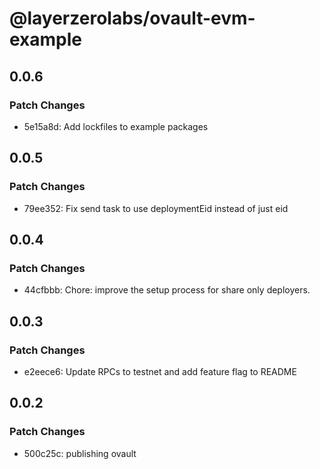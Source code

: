 # @layerzerolabs/ovault-evm-example

## 0.0.6

### Patch Changes

- 5e15a8d: Add lockfiles to example packages

## 0.0.5

### Patch Changes

- 79ee352: Fix send task to use deploymentEid instead of just eid

## 0.0.4

### Patch Changes

- 44cfbbb: Chore: improve the setup process for share only deployers.

## 0.0.3

### Patch Changes

- e2eece6: Update RPCs to testnet and add feature flag to README

## 0.0.2

### Patch Changes

- 500c25c: publishing ovault
